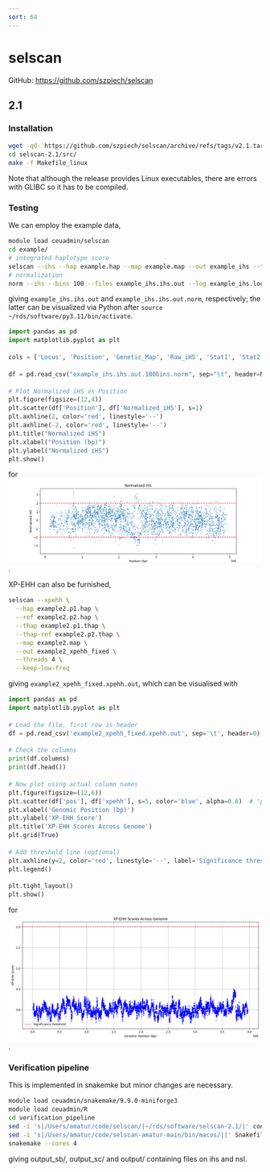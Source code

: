 ```yaml
---
sort: 64
---
```


# selscan

GitHub: <https://github.com/szpiech/selscan>

## 2.1

### Installation

```bash
wget -qO- https://github.com/szpiech/selscan/archive/refs/tags/v2.1.tar.gz | tar xfz -
cd selscan-2.1/src/
make -f Makefile_linux
```

Note that although the release provides Linux executables, there are errors with GLIBC so it has to be compiled.

### Testing

We can employ the example data,

```bash
module load ceuadmin/selscan
cd example/
# integrated haplotype score
selscan --ihs --hap example.hap --map example.map --out example_ihs --threads 4
# normalization
norm --ihs --bins 100 --files example_ihs.ihs.out --log example_ihs.log
```

giving `example_ihs.ihs.out` and `example_ihs.ihs.out.norm`, respectively; the latter can be visualized via Python after
`source ~/rds/software/py3.11/bin/activate`.

```python
import pandas as pd
import matplotlib.pyplot as plt

cols = ['Locus', 'Position', 'Genetic_Map', 'Raw_iHS', 'Stat1', 'Stat2', 'Normalized_iHS', 'Flag']

df = pd.read_csv("example_ihs.ihs.out.100bins.norm", sep="\t", header=None, names=cols)

# Plot Normalized iHS vs Position
plt.figure(figsize=(12,4))
plt.scatter(df['Position'], df['Normalized_iHS'], s=1)
plt.axhline(2, color='red', linestyle='--')
plt.axhline(-2, color='red', linestyle='--')
plt.title("Normalized iHS")
plt.xlabel("Position (bp)")
plt.ylabel("Normalized iHS")
plt.show()
```

for ![](files/ihs.png).

XP-EHH can also be furnished,

```bash
selscan --xpehh \
  --hap example2.p1.hap \
  --ref example2.p2.hap \
  --thap example2.p1.thap \
  --thap-ref example2.p2.thap \
  --map example2.map \
  --out example2_xpehh_fixed \
  --threads 4 \
  --keep-low-freq
```

giving `example2_xpehh_fixed.xpehh.out`, which can be visualised with

```python
import pandas as pd
import matplotlib.pyplot as plt

# Load the file, first row is header
df = pd.read_csv('example2_xpehh_fixed.xpehh.out', sep='\t', header=0)

# Check the columns
print(df.columns)
print(df.head())

# Now plot using actual column names
plt.figure(figsize=(12,6))
plt.scatter(df['pos'], df['xpehh'], s=5, color='blue', alpha=0.6)  # 'pos' and 'xpehh' as per header
plt.xlabel('Genomic Position (bp)')
plt.ylabel('XP-EHH Score')
plt.title('XP-EHH Scores Across Genome')
plt.grid(True)

# Add threshold line (optional)
plt.axhline(y=2, color='red', linestyle='--', label='Significance threshold')
plt.legend()

plt.tight_layout()
plt.show()
```

for ![](files/xpehh.png).

### Verification pipeline

This is implemented in snakemke but minor changes are necessary.

```bash
module load ceuadmin/snakemake/9.9.0-miniforge3
module load ceuadmin/R
cd verification_pipeline
sed -i 's|/Users/amatur/code/selscan/|~/rds/software/selscan-2.1/|' config.yaml
sed -i 's|/Users/amatur/code/selscan-amatur-main/bin/macos/||' Snakefile
snakemake --cores 4
```

giving output_sb/, output_sc/ and output/ containing files on ihs and nsl.

